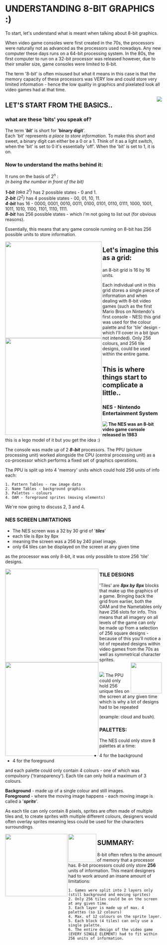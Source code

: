 # UNDERSTANDING 8-BIT GRAPHICS :)

To start, let's understand what is meant when talking about 8-bit graphics.  

When video game consoles were first created in the 70s, the processors were naturally not as advanced as the processors used nowadays. Any new computer these days runs on a 64-bit processing system. In the 80s, the first computer to run on a 32-bit processor was released however, due to their smaller size, game consoles were limited to 8-bit.

The term '8-bit' is often misused but what it means in this case is that the memory capacity of these processors was VERY low and could store very limited information - hence the low quality in graphics and pixelated look all video games had at that time.
<br>


<img align="right" src="mario.gif">

## LET'S START FROM THE BASICS..
### what are these 'bits' you speak of?
The term '***bit***' is short for '**binary digit**'.  
Each 'bit' represents *a place to store information*. To make this short and sweet, a binary digit can either be a 0 or a 1. Think of it as a light switch, when the 'bit' is set to 0 it's essentially 'off'. When the 'bit' is set to 1, it is on.

### Now to understand the maths behind it:  
It runs on the basis of 2<sup>n</sup> :  
*(n being the number in front of the bit)*  

***1-bit*** *(aka 2<sup>1</sup>)* has 2 possible states - 0 and 1.  
***2-bit*** *(2<sup>2</sup>)* has 4 possible states - 00, 01, 10, 11.  
***4-bit*** has 16 - 0000, 0001, 0010, 0011, 0100, 0101, 0110, 0111, 1000, 1001, 1011, 1010, 1100, 1101, 1110, 1111.  
***8-bit*** has 256 possible states - which i'm not going to list out (for obvious reasons).

Essentially, this means that any game console running on 8-bit has 256 possible units to store information.   

    

<img align="left" src="256grid.png" width="310">
<img align="left" src="palettemario.png" width="310">

## Let's imagine this as a grid:
an 8-bit grid is 16 by 16 units.  

Each individual unit in this grid stores a single piece of information and when dealing with 8-bit video games (such as the first Mario Bros on Nintendo's first console - NES) this grid was used for the colour palette and for 'tile' design - which I'll cover in a bit (pun not intended). Only 256 colours, and 256 tile designs, could be used within the entire game.

## This is where things start to complicate a little..

### NES - Nintendo Entertainment System

<img align="left" src="nes.jpeg">

**The NES was an 8-bit video game console released in 1983**  
this is a lego model of it but you get the idea :)

The console was made up of 2 ***8-bit*** processors. The PPU (picture processing unit) worked alongside the CPU (central processing unit) as a co-processor which performs a fixed set of graphics operations.

The PPU is split up into 4 'memory' units which could hold 256 units of info each:

    1. Pattern Tables - raw image data
    2. Name Tables - background graphics
    3. Palettes - colours
    4. OAM - foreground sprites (moving elements)
We're now going to discuss 2, 3 and 4.
<br>


### NES SCREEN LIMITATIONS

- The NES screen was a 32 by 30 grid of '***tiles***'   
- each tile is 8px by 8px  
- meaning the screen was a 256 by 240 pixel image.
- only 64 tiles can be displayed on the screen at any given time 

as the processor was only 8-bit, it was only possible to store 256 'tile' designs. 

<img align= "left" src= "backgroundtileset.png" width="300">
<img align= "left" src= "spritetileset.png" width="300">

<img align="right" src="goomba.png" width="100">

### TILE DESIGNS
'Tiles' are ***8px by 8px*** blocks that make up the graphics of a game. Bringing back the grid from earlier, both the OAM and the Nametables only have 256 slots for info. This means that all imagery on all levels of the game can only be made up from a selection of 256 square designs - because of this you'll notice a lot of repeated designs within video games from the 70s as well as symmetrical character sprites.

<br>
<img src= "mix.png">
The PPU could only hold 256 unique tiles on the screen at any given time which is why a lot of designs had to be repeated 

(example: cloud and bush).

### PALETTES:
The NES could only store 8 palettes at a time:
<br>
- 4 for the background
- 4 for the foreground

and each palette could only contain 4 colours - one of which was compulsory ('transparency'). Each tile can only hold a maximum of 3 colours. 

**Background** - made up of a single colour and still images.   
**Foreground** - where the moving image happens - each moving image is called a '***sprite***'.

As each tile can only contain 8 pixels, sprites are often made of multiple tiles and, to create sprites with multiple different colours, designers would often overlay sprites meaning less could be used for the characters surroundings.

<img align= "left" src= "mariopalette.png" width="200">
<img align= "left" src= "tile.png" width="90">

## SUMMARY:
8-bit often refers to the amount of memory that a processor has. 8-bit processors could only store **256** units of information. This meant designers had to work around an insane amount of limitations:

    1. Games were split into 2 layers only (still background and moving sprites)
    2. Only 256 tiles could be on the screen at any given time.
    3. Each layer is made up of max. 4 palettes (so 12 colours)
    4. Max. of 12 colours on the sprite layer.
    5. Each block (4 tiles) can only use a single palette.
    6. The entire design of the video game (EVERY SINGLE ELEMENT) had to fit within 256 units of information.

